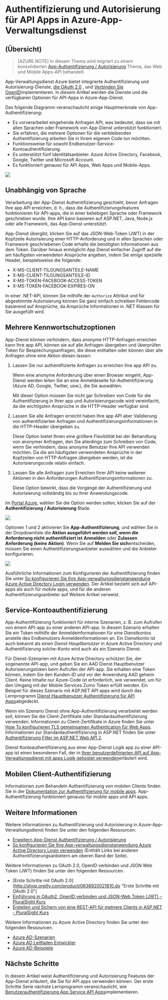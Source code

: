 <properties
    pageTitle="Authentifizierung und Autorisierung für API Apps in Azure-App-Verwaltungsdienst | Microsoft Azure"
    description="Informationen Sie zu der Authentifizierung und Autorisierung Dienste, die App-Verwaltungsdienst Azure für Apps-API enthält."
    services="app-service\api"
    documentationCenter=".net"
    authors="tdykstra"
    manager="wpickett"
    editor=""/>

<tags
    ms.service="app-service-api"
    ms.workload="na"
    ms.tgt_pltfrm="na"
    ms.devlang="na"
    ms.topic="article"
    ms.date="05/23/2016"
    ms.author="rachelap"/>

# <a name="authentication-and-authorization-for-api-apps-in-azure-app-service"></a>Authentifizierung und Autorisierung für API Apps in Azure-App-Verwaltungsdienst

## <a name="overview"></a>(Übersicht) 

> [AZURE.NOTE] In diesem Thema wird migriert zu einem konsolidierten [App-Authentifizierung / Autorisierung](../app-service/app-service-authentication-overview.md) Thema, das Web und Mobile Apps-API behandelt.

App-Verwaltungsdienst Azure bietet integrierte Authentifizierung und Autorisierung-Dienste, [die OAuth 2.0](#oauth) , und [Verbinden Sie OpenID](#oauth)implementieren. In diesem Artikel werden die Dienste und die verfügbaren Optionen für API-Apps in Azure-App-Dienst.

Das folgende Diagramm veranschaulicht einige Hauptmerkmale von App-Authentifizierung:

* Es vorverarbeitet eingehende Anfragen API, was bedeutet, dass sie mit allen Sprachen oder Framework von App-Dienst unterstützt funktioniert.
* Sie erfahren, die mehrere Optionen für die verbleibenden Authentifizierung arbeiten Sie in Ihrem eigenen Code tun möchten.
* Funktionsweise für sowohl Endbenutzer-Service-Kontoauthentifizierung. 
* Es unterstützt fünf Identitätsanbieter: Azure Active Directory, Facebook, Google, Twitter und Microsoft Account.
* Es funktioniert genauso für API Apps, Web Apps und Mobile-Apps.

![](./media/app-service-api-authentication/api-apps-overview.png)

## <a name="language-agnostic"></a>Unabhängig von Sprache

Verarbeitung der App-Dienst Authentifizierung geschieht, bevor Anfragen Ihre app API erreichen, d. h., dass die Authentifizierungsfeatures funktionieren für API-apps, die in einer beliebigen Sprache oder Framework geschrieben wurde.  Ihre API kann basieren auf ASP.NET, Java, Node.js oder alle Framework, das App-Dienst unterstützt.

App-Dienst übergibt, klicken Sie auf das JSON-Web-Token (JWT) in der Kopfzeile Autorisierung einer HTTP-Anforderung und in allen Sprachen oder Framework geschriebenen Code erhalte die benötigten Informationen aus dem Token. Darüber hinaus ermöglicht App Dienst einfacher Zugriff auf die am häufigsten verwendeten Ansprüche angeben, indem Sie einige spezielle Header, beispielsweise die folgende:

* X-MS-CLIENT-TILGUNGSANTEILE-NAME
* X-MS-CLIENT-TILGUNGSANTEILE-ID
* X-MS-TOKEN-FACEBOOK-ACCESS-TOKEN
* X-MS-TOKEN-FACEBOOK-EXPIRES-ON
 
In einer .NET-API, können Sie mithilfe der `Authorize` Attribut und für abgestimmte Autorisierung können Sie ganz einfach schreiben Fehlercode basierend auf Ansprüche, da Ansprüche Informationen in .NET Klassen für Sie ausgefüllt wird.

## <a name="multiple-protection-options"></a>Mehrere Kennwortschutzoptionen

App-Dienst können verhindern, dass anonyme HTTP-Anfragen erreichen kann Ihre app API, können sie auf alle Anfragen übergeben und überprüfen Token für Besprechungsanfragen, die diese enthalten oder können über alle Anfragen ohne eine Aktion diesen lassen:

1. Lassen Sie nur authentifizierte Anfragen zu erreichen Ihre app API zu.

    Wenn eine anonyme Anforderung über einen Browser eingeht, App-Dienst werden leiten Sie an eine Anmeldeseite für-Authentifizierung (Azure AD, Google, Twitter, usw.), die Sie auswählen. 

    Mit dieser Option müssen Sie nicht gar Schreiben von Code für die Authentifizierung in Ihrer app und Autorisierungscode wird vereinfacht, da die wichtigsten Ansprüche in die HTTP-Header verfügbar sind.

2. Lassen Sie alle Anfragen erreicht haben Ihre app API aber Validierung von authentifizierten Anfragen und Authentifizierungsinformationen in die HTTP-Header übergeben zu.

    Diese Option bietet Ihnen eine größere Flexibilität bei der Behandlung von anonymer Anfragen, den Sie allerdings zum Schreiben von Code, wenn Sie verhindern, dass anonyme Benutzer Ihre API verwenden möchten. Da die am häufigsten verwendeten Ansprüche in der Kopfzeilen von HTTP-Anfragen übergeben werden, ist die Autorisierungscode relativ einfach.
    
3. Lassen Sie alle Anfragen zum Erreichen Ihrer API keine weiteren Aktionen in den Anforderungen Authentifizierungsinformationen zu.

    Diese Option bewirkt, dass die Vorgänge der Authentifizierung und Autorisierung vollständig bis zu Ihrer Anwendungscode.

Im [Portal Azure](https://portal.azure.com/), wählen Sie die Option werden sollen, klicken Sie auf der **Authentifizierung / Autorisierung** Blade.

![](./media/app-service-api-authentication/authblade.png)

Optionen 1 und 2 aktivieren Sie **App-Authentifizierung**, und wählen Sie in der Dropdownliste die **Aktion ausgeführt werden soll, wenn die Anforderung nicht authentifiziert ist** **Anmelden** oder **Zulassen Anforderung (keine Aktion)**.  Wenn Sie auf **Melden Sie sich**entscheiden, müssen Sie einen Authentifizierungsanbieter auswählen und die Anbieter konfigurieren.

![](./media/app-service-api-authentication/actiontotake.png)

Ausführliche Informationen zum Konfigurieren der Authentifizierung finden Sie unter [So konfigurieren Sie Ihre App-verwaltungsdienstanwendung Azure Active Directory Login verwenden](../app-service-mobile/app-service-mobile-how-to-configure-active-directory-authentication.md). Der Artikel bezieht sich auf API-apps als auch für mobile apps, und für die anderen Authentifizierungsanbieter auf Weitere Artikel verweist.
 
## <a id="internal"></a>Service-Kontoauthentifizierung

App-Authentifizierung funktioniert für interne Szenarien, z. B. zum Aufrufen von einem API-app zu einer anderen API-app. In diesem Szenario erhalten Sie ein Token mithilfe der Anmeldeinformationen für eine Dienstkontos anstelle des Endbenutzers Anmeldeinformationen an. Ein Dienstkonto ist auch bekannt als einen *Dienst Hauptbenutzer* in Azure Active Directory und Authentifizierung solche-Konto wird auch als ein Szenario Dienst. 

Für Dienst-Szenarien mit Azure Active Directory schützen Sie, der sogenannte API-app, und geben Sie ein AAD Dienst Hauptbenutzer Autorisierungstoken beim Aufrufen der API-app. Sie erhalten eine Token können, indem Sie den Kunden-ID und vor der Anwendung AAD geheim Client. Keine Inhalte nur Azure-Code ist erforderlich, wie verwendet, um für den Umgang mit der Mobile Services Zumo Token erfüllt werden. Ein Beispiel für dieses Szenario mit ASP.NET API apps wird durch das Lernprogramm [Dienst Hauptbenutzer Authentifizierung für API Apps](app-service-api-dotnet-service-principal-auth.md)abgedeckt.

Wenn ein Szenario Dienst ohne App-Authentifizierung verarbeitet werden soll, können Sie die Client-Zertifikate oder Standardauthentifizierung verwenden. Informationen zu Client-Zertifikate in Azure finden Sie unter [How To konfigurieren TLS gemeinsamen Authentication für Web Apps](../app-service-web/app-service-web-configure-tls-mutual-auth.md). Informationen zur Standardauthentifizierung in ASP.NET finden Sie unter [Authentifizierung Filter im ASP.NET Web API 2](http://www.asp.net/web-api/overview/security/authentication-filters).

Dienst Kontoauthentifizierung aus einer App-Dienst Logik app zu einer API-app ist einen besonderen Fall, der in [Ihrer benutzerdefinierten API auf App-Verwaltungsdienst mit apps Logik gehostet verwenden](../app-service-logic/app-service-logic-custom-hosted-api.md)erläutert wird.

## <a name="mobile-client-authentication"></a>Mobilen Client-Authentifizierung

Informationen zum Behandeln Authentifizierung von mobilen Clients finden Sie in der [Dokumentation zur Authentifizierung für mobile apps](../app-service-mobile/app-service-mobile-ios-get-started-users.md). App-Authentifizierung funktioniert genauso für mobile apps und API apps.
  
## <a name="more-information"></a>Weitere Informationen

Weitere Informationen zu Authentifizierung und Autorisierung in Azure-App-Verwaltungsdienst finden Sie unter den folgenden Ressourcen:

* [Erweitern App-Dienst Authentifizierung / Autorisierung](/blog/announcing-app-service-authentication-authorization/)
* [So konfigurieren Sie Ihre App-verwaltungsdienstanwendung Azure Active Directory Login verwenden](../app-service-mobile/app-service-mobile-how-to-configure-active-directory-authentication.md) (Enthält Links bei anderen Authentifizierungsanbietern am oberen Rand der Seite). 

Weitere Informationen zu OAuth 2.0, OpenID verbinden und JSON Web Token (JWT) finden Sie unter den folgenden Ressourcen.

* [Erste Schritte mit OAuth 2.0] (http://shop.oreilly.com/product/0636920021810.do "Erste Schritte mit OAuth 2.0") 
* [Einführung in OAuth2, OpenID verbinden und JSON-Web Token (JWT) – PluralSight Kurs](http://www.pluralsight.com/courses/oauth2-json-web-tokens-openid-connect-introduction) 
* [Erstellen und Sichern von eine REST-API für mehrere Clients in ASP.NET - PluralSight Kurs](http://www.pluralsight.com/courses/building-securing-restful-api-aspdotnet)

Weitere Informationen zu Azure Active Directory finden Sie unter den folgenden Ressourcen.

* [Azure AD-Szenarien](http://aka.ms/aadscenarios)
* [Azure AD Leitfaden Entwickler](http://aka.ms/aaddev)
* [Azure AD-Beispiele](http://aka.ms/aadsamples)

## <a name="next-steps"></a>Nächste Schritte

In diesem Artikel weist Authentifizierung und Autorisierung Features der App-Dienst erläutert, die Sie für API apps verwenden können. Der erste Schritte Serie nächste Lernprogramm veranschaulicht, wie [Benutzerauthentifizierung App Service API Apps](app-service-api-dotnet-user-principal-auth.md)implementieren.
